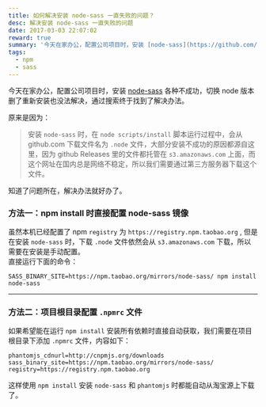 ```yaml
---
title: 如何解决安装 node-sass 一直失败的问题？
desc: 解决安装 node-sass 一直失败的问题
date: 2017-03-03 22:07:02
reward: true
summary: '今天在家办公，配置公司项目时，安装 [node-sass](https://github.com/sass/node-sass) 各种不成功，切换node版本删了重新安装也没法解决，通过搜索终于找到了解决办法。'
tags:
  - npm
  - sass
---
```


今天在家办公，配置公司项目时，安装 [node-sass](https://github.com/sass/node-sass) 各种不成功，切换 node 版本删了重新安装也没法解决，通过搜索终于找到了解决办法。

原来是因为：

> 安装 `node-sass` 时，在 `node scripts/install` 脚本运行过程中，会从 github.com 下载文件名为 `.node` 文件，大部分安装不成功的原因都源自这里，因为 github Releases 里的文件都托管在 `s3.amazonaws.com` 上面，而这个网址在国内总是网络不稳定，所以我们需要通过第三方服务器下载这个文件。

知道了问题所在，解决办法就好办了。

### 方法一：npm install 时直接配置 node-sass 镜像

虽然本机已经配置了 npm `registry` 为 `https://registry.npm.taobao.org` , 但是在安装 `node-sass` 时，下载 `.node` 文件依然会从 `s3.amazonaws.com` 下载，所以需要在安装是手动配置。  
直接运行下面的命令：

```npm
SASS_BINARY_SITE=https://npm.taobao.org/mirrors/node-sass/ npm install node-sass
```

---

### 方法二：项目根目录配置 `.npmrc` 文件

如果希望能在运行 `npm install` 安装所有依赖时直接自动获取，我们需要在项目根目录下添加 `.npmrc` 文件，内容如下：

```npm
phantomjs_cdnurl=http://cnpmjs.org/downloads
sass_binary_site=https://npm.taobao.org/mirrors/node-sass/
registry=https://registry.npm.taobao.org
```

这样使用 `npm install` 安装 `node-sass` 和 `phantomjs` 时都能自动从淘宝源上下载了。

